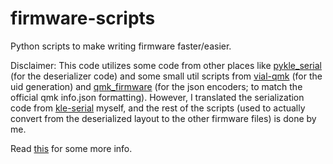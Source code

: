 # firmware-scripts
 Python scripts to make writing firmware faster/easier.

 Disclaimer: This code utilizes some code from other places like [pykle_serial](https://github.com/hajimen/pykle_serial) (for the deserializer code) and some small util scripts from [vial-qmk](https://github.com/vial-kb/vial-qmk/blob/vial/util/vial_generate_keyboard_uid.py) (for the uid generation) and [qmk_firmware](https://github.com/qmk/qmk_firmware/blob/master/lib/python/qmk/json_encoders.py) (for the json encoders; to match the official qmk info.json formatting). However, I translated the serialization code from [kle-serial](https://github.com/ijprest/keyboard-layout-editor/blob/master/serial.js) myself, and the rest of the scripts (used to actually convert from the deserialized layout to the other firmware files) is done by me.

 Read [this](https://gist.github.com/zykrah/bdcb893a73e2ffde932da9ad69bd81c4) for some more info.
